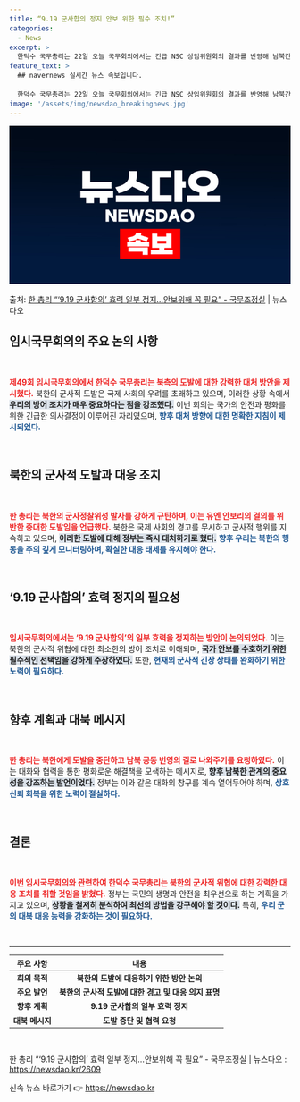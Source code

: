 ```yaml
---
title: “9.19 군사합의 정지 안보 위한 필수 조치!”
categories:
  - News
excerpt: >
  한덕수 국무총리는 22일 오늘 국무회의에서는 긴급 NSC 상임위원회의 결과를 반영해 남북간 상호 신뢰가 회복…
feature_text: >
  ## navernews 실시간 뉴스 속보입니다.

  한덕수 국무총리는 22일 오늘 국무회의에서는 긴급 NSC 상임위원회의 결과를 반영해 남북간 상호 신뢰가 회복…
image: '/assets/img/newsdao_breakingnews.jpg'
---
```


![뉴스다오 속보](/assets/img/newsdao_breakingnews.jpg)

<p>출처: <a href="https://newsdao.kr/2609" rel="dofollow">한 총리 “‘9.19 군사합의’ 효력 일부 정지…안보위해 꼭 필요”  - 국무조정실</a> | 뉴스다오</p>

<h2 data-ke-size="size26">임시국무회의의 주요 논의 사항</h2>
<p data-ke-size="size16">&nbsp;</p>

<b><span style="color: #ee2323;">제49회 임시국무회의에서 한덕수 국무총리는 북측의 도발에 대한 강력한 대처 방안을 제시했다.</span></b> 북한의 군사적 도발은 국제 사회의 우려를 초래하고 있으며, 이러한 상황 속에서 <b><span style="background-color: #21538527;">우리의 방어 조치가 매우 중요하다는 점을 강조했다.</span></b> 이번 회의는 국가의 안전과 평화를 위한 긴급한 의사결정이 이루어진 자리였으며, <b><span style="color: #1a5490;">향후 대처 방향에 대한 명확한 지침이 제시되었다.</span></b> 

<p data-ke-size="size16">&nbsp;</p>

<h2 data-ke-size="size26">북한의 군사적 도발과 대응 조치</h2>
<p data-ke-size="size16">&nbsp;</p>

<b><span style="color: #ee2323;">한 총리는 북한의 군사정찰위성 발사를 강하게 규탄하며, 이는 유엔 안보리의 결의를 위반한 중대한 도발임을 언급했다.</span></b> 북한은 국제 사회의 경고를 무시하고 군사적 행위를 지속하고 있으며, <b><span style="background-color: #21538527;">이러한 도발에 대해 정부는 즉시 대처하기로 했다.</span></b> <b><span style="color: #1a5490;">향후 우리는 북한의 행동을 주의 깊게 모니터링하며, 확실한 대응 태세를 유지해야 한다.</span></b>

<p data-ke-size="size16">&nbsp;</p>

<h2 data-ke-size="size26">‘9.19 군사합의’ 효력 정지의 필요성</h2>
<p data-ke-size="size16">&nbsp;</p>

<b><span style="color: #ee2323;">임시국무회의에서는 ‘9.19 군사합의’의 일부 효력을 정지하는 방안이 논의되었다.</span></b> 이는 북한의 군사적 위협에 대한 최소한의 방어 조치로 이해되며, <b><span style="background-color: #21538527;">국가 안보를 수호하기 위한 필수적인 선택임을 강하게 주장하였다.</span></b> 또한, <b><span style="color: #1a5490;">현재의 군사적 긴장 상태를 완화하기 위한 노력이 필요하다.</span></b>

<p data-ke-size="size16">&nbsp;</p>

<h2 data-ke-size="size26">향후 계획과 대북 메시지</h2>
<p data-ke-size="size16">&nbsp;</p>

<b><span style="color: #ee2323;">한 총리는 북한에게 도발을 중단하고 남북 공동 번영의 길로 나와주기를 요청하였다.</span></b> 이는 대화와 협력을 통한 평화로운 해결책을 모색하는 메시지로, <b><span style="background-color: #21538527;">향후 남북한 관계의 중요성을 강조하는 발언이었다.</span></b> 정부는 이와 같은 대화의 창구를 계속 열어두어야 하며, <b><span style="color: #1a5490;">상호 신뢰 회복을 위한 노력이 절실하다.</span></b>

<p data-ke-size="size16">&nbsp;</p>

<h2 data-ke-size="size26">결론</h2>
<p data-ke-size="size16">&nbsp;</p>

<b><span style="color: #ee2323;">이번 임시국무회의와 관련하여 한덕수 국무총리는 북한의 군사적 위협에 대한 강력한 대응 조치를 취할 것임을 밝혔다.</span></b> 정부는 국민의 생명과 안전을 최우선으로 하는 계획을 가지고 있으며, <b><span style="background-color: #21538527;">상황을 철저히 분석하여 최선의 방법을 강구해야 할 것이다.</span></b> 특히, <b><span style="color: #1a5490;">우리 군의 대북 대응 능력을 강화하는 것이 필요하다.</span></b>

<p data-ke-size="size16">&nbsp;</p>

<hr>

<table style="width: 100%;">
    <thead>
        <tr>
            <th>주요 사항</th>
            <th>내용</th>
        </tr>
    </thead>
    <tbody>
        <tr>
            <td style="text-align: center; height: 17px;"><b>회의 목적</b></td>
            <td style="text-align: center; height: 17px;"><b>북한의 도발에 대응하기 위한 방안 논의</b></td>
        </tr>
        <tr>
            <td style="text-align: center; height: 17px;"><b>주요 발언</b></td>
            <td style="text-align: center; height: 17px;"><b>북한의 군사적 도발에 대한 경고 및 대응 의지 표명</b></td>
        </tr>
        <tr>
            <td style="text-align: center; height: 17px;"><b>향후 계획</b></td>
            <td style="text-align: center; height: 17px;"><b>9.19 군사합의 일부 효력 정지</b></td>
        </tr>
        <tr>
            <td style="text-align: center; height: 17px;"><b>대북 메시지</b></td>
            <td style="text-align: center; height: 17px;"><b>도발 중단 및 협력 요청</b></td>
        </tr>
    </tbody>
</table>

<p data-ke-size="size16">&nbsp;</p> 

한 총리 “‘9.19 군사합의’ 효력 일부 정지…안보위해 꼭 필요”  - 국무조정실 | 뉴스다오  : https://newsdao.kr/2609 

신속 뉴스 바로가기 👉 <a href="https://newsdao.kr" rel="dofollow">https://newsdao.kr</a>


